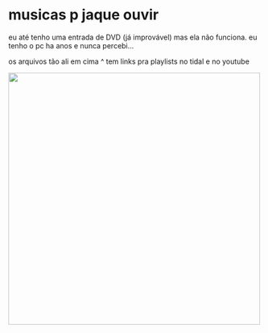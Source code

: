 # musicas p jaque ouvir

eu até tenho uma entrada de DVD (já improvável) mas ela não funciona. eu tenho o pc ha anos e nunca percebi...

os arquivos tão ali em cima ^ tem links pra playlists no tidal e no youtube

<img src="https://user-images.githubusercontent.com/67103901/184951326-45f182fd-35cc-4cba-a146-38262c8ba956.jpg" width="500" height="500" />
